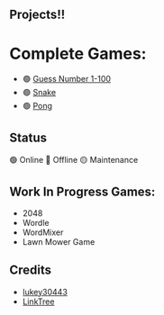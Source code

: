 ## Projects!!

# Complete Games: 

- 🟢 [Guess Number 1-100](https://lukey30443.github.io/Pong3/) 
- 🟢 [Snake](https://lukey30443.github.io/Snake3/) 
- 🟢 [Pong](https://github.com/lukey30443/Pong)
  
## Status

🟢 Online 
🔴 Offline 
🟡 Maintenance 

## Work In Progress Games: 

- 2048
- Wordle
- WordMixer
- Lawn Mower Game

## Credits

- [lukey30443](https://github.com/lukey30443)
- [LinkTree](https://linktr.ee/lukeee3)
